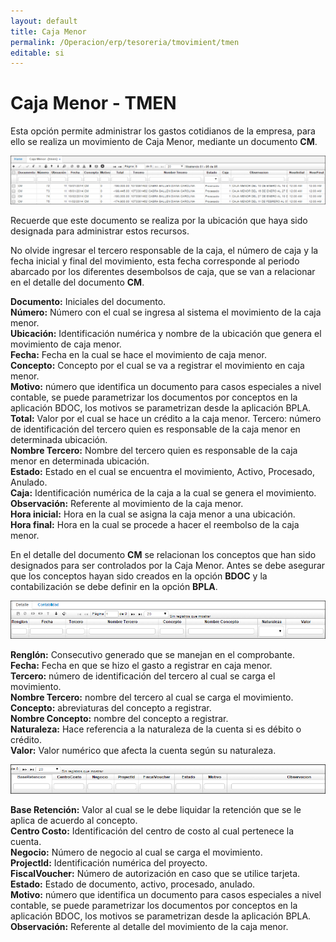 ```yaml
---
layout: default
title: Caja Menor
permalink: /Operacion/erp/tesoreria/tmovimient/tmen
editable: si
---
```


# Caja Menor - TMEN

Esta opción permite administrar los gastos cotidianos de la empresa, para ello se realiza un movimiento de Caja Menor, mediante un documento **CM**. 


![](TMEN1.png)

Recuerde que este documento se realiza por la ubicación que haya sido designada para administrar estos recursos. 

No olvide ingresar el tercero responsable de la caja, el número de caja y la fecha inicial y final del movimiento, esta fecha corresponde al periodo abarcado por los diferentes desembolsos de caja, que se van a relacionar en el detalle del documento **CM**.

**Documento:** Iniciales del documento.  
**Número:** Número con el cual se ingresa al sistema el movimiento de la caja menor.  
**Ubicación:** Identificación numérica y nombre de la ubicación que genera el movimiento de caja menor.  
**Fecha:** Fecha en la cual se hace el movimiento de caja menor.  
**Concepto:** Concepto por el cual se va a registrar el movimiento en caja menor.  
**Motivo:** número que identifica un documento para casos especiales a nivel contable, se puede parametrizar los documentos por conceptos en la aplicación BDOC, los motivos se parametrizan desde la aplicación BPLA.  
**Total:** Valor por el cual se hace un crédito a la caja menor.
Tercero: número de identificación del tercero quien es responsable de la caja menor en determinada ubicación.  
**Nombre Tercero:** Nombre del tercero quien es responsable de la caja menor en determinada ubicación.  
**Estado:** Estado en el cual se encuentra el movimiento, Activo, Procesado, Anulado.  
**Caja:** Identificación numérica de la caja a la cual se genera el movimiento.  
**Observación:** Referente al movimiento de la caja menor.  
**Hora inicial:** Hora en la cual se asigna la caja menor a una ubicación.  
**Hora final:** Hora en la cual se procede a hacer el reembolso de la caja menor.  

En el detalle del documento **CM** se relacionan los conceptos que han sido designados para ser controlados por la Caja Menor. Antes se debe asegurar que los conceptos hayan sido creados en la opción **BDOC** y la contabilización se debe definir en la opción **BPLA**.  


![](TMEN2.png)


**Renglón:** Consecutivo generado que se manejan en el comprobante.  
**Fecha:** Fecha en que se hizo el gasto a registrar en caja menor.  
**Tercero:** número de identificación del tercero al cual se carga el movimiento.  
**Nombre Tercero:** nombre del tercero al cual se carga el movimiento.  
**Concepto:** abreviaturas del concepto a registrar.  
**Nombre Concepto:** nombre del concepto a registrar.  
**Naturaleza:** Hace referencia a la naturaleza de la cuenta si es débito o crédito.  
**Valor:** Valor numérico que afecta la cuenta según su naturaleza.  


![](TMEN3.png)


**Base Retención:** Valor al cual se le debe liquidar la retención que se le aplica de acuerdo al concepto.  
**Centro Costo:** Identificación del centro de costo al cual pertenece la cuenta.  
**Negocio:** Número de negocio al cual se carga el movimiento.  
**Projectld:** Identificación numérica del proyecto.  
**FiscalVoucher:** Número de autorización en caso que se utilice tarjeta.  
**Estado:** Estado de documento, activo, procesado, anulado.  
**Motivo:** número que identifica un documento para casos especiales a nivel contable, se puede parametrizar los documentos por conceptos en la aplicación BDOC, los motivos se parametrizan desde la aplicación BPLA.  
**Observación:** Referente al detalle del movimiento de la caja menor.  









